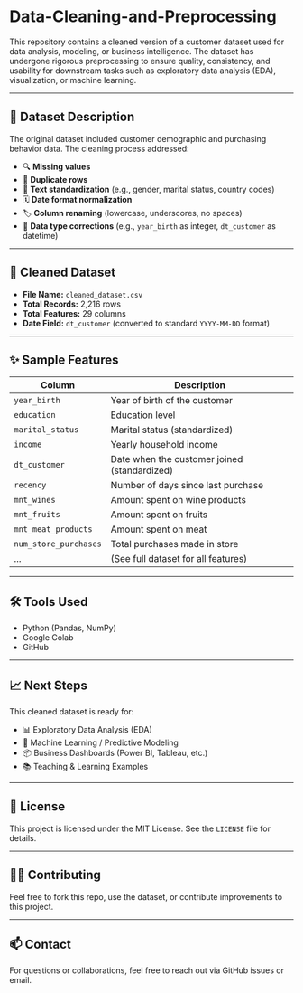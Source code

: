 # Data-Cleaning-and-Preprocessing

This repository contains a cleaned version of a customer dataset used for data analysis, modeling, or business intelligence. The dataset has undergone rigorous preprocessing to ensure quality, consistency, and usability for downstream tasks such as exploratory data analysis (EDA), visualization, or machine learning.

---

## 📁 Dataset Description

The original dataset included customer demographic and purchasing behavior data. The cleaning process addressed:

- 🔍 **Missing values**
- 📄 **Duplicate rows**
- 🧹 **Text standardization** (e.g., gender, marital status, country codes)
- 🗓 **Date format normalization**
- 🏷 **Column renaming** (lowercase, underscores, no spaces)
- 🔧 **Data type corrections** (e.g., `year_birth` as integer, `dt_customer` as datetime)

---

## 🧪 Cleaned Dataset

- **File Name:** `cleaned_dataset.csv`
- **Total Records:** 2,216 rows
- **Total Features:** 29 columns
- **Date Field:** `dt_customer` (converted to standard `YYYY-MM-DD` format)

---

## ✨ Sample Features

| Column             | Description                                      |
|--------------------|--------------------------------------------------|
| `year_birth`       | Year of birth of the customer                    |
| `education`        | Education level                                  |
| `marital_status`   | Marital status (standardized)                   |
| `income`           | Yearly household income                          |
| `dt_customer`      | Date when the customer joined (standardized)     |
| `recency`          | Number of days since last purchase               |
| `mnt_wines`        | Amount spent on wine products                    |
| `mnt_fruits`       | Amount spent on fruits                           |
| `mnt_meat_products`| Amount spent on meat                             |
| `num_store_purchases` | Total purchases made in store                 |
| ...                | (See full dataset for all features)              |

---

## 🛠 Tools Used

- Python (Pandas, NumPy)
- Google Colab
- GitHub

---

## 📈 Next Steps

This cleaned dataset is ready for:
- 📊 Exploratory Data Analysis (EDA)
- 🧠 Machine Learning / Predictive Modeling
- 📦 Business Dashboards (Power BI, Tableau, etc.)
- 📚 Teaching & Learning Examples

---

## 📜 License

This project is licensed under the MIT License. See the `LICENSE` file for details.

---

## 🙋‍♂️ Contributing

Feel free to fork this repo, use the dataset, or contribute improvements to this project.

---

## 📫 Contact

For questions or collaborations, feel free to reach out via GitHub issues or email.

